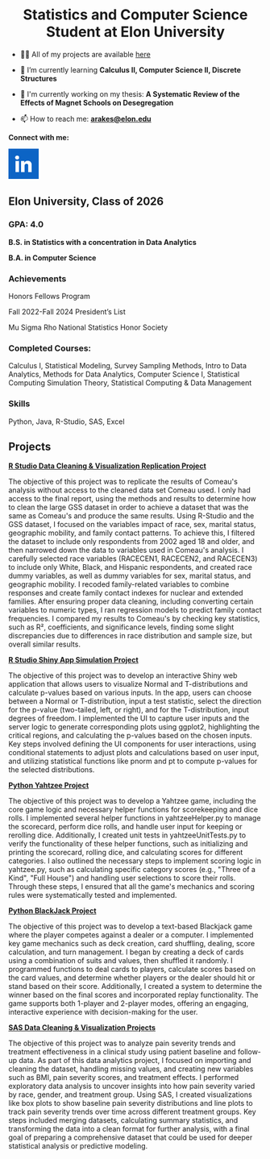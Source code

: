 <h1 align="center">Statistics and Computer Science Student at Elon University</h1>

- 👨‍💻 All of my projects are available [here](https://github.com/annarakes?tab=repositories)

- 🌱 I’m currently learning **Calculus II, Computer Science II, Discrete Structures**

- 📝 I'm currently working on my thesis: **A Systematic Review of the Effects of Magnet Schools on Desegregation**

- 📫 How to reach me: **arakes@elon.edu**


**Connect with me:**

[<img src="images/linkedin.png" width="60" height="60">](www.linkedin.com/in/anna-rakes-a6780129a)



## Elon University, Class of 2026

### GPA: 4.0

**B.S. in Statistics with a concentration in Data Analytics**

**B.A. in Computer Science**

### Achievements

Honors Fellows Program

Fall 2022-Fall 2024 President’s List 

Mu Sigma Rho National Statistics Honor Society

### Completed Courses:

Calculus I, Statistical Modeling, Survey Sampling Methods, Intro to Data Analytics, Methods for Data Analytics, Computer Science I, Statistical Computing Simulation Theory, Statistical Computing & Data Management	

### Skills

Python, Java, R-Studio, SAS, Excel

## Projects

**[R Studio Data Cleaning & Visualization Replication Project](https://github.com/annarakes/RStudio-DataReplication.git)**

The objective of this project was to replicate the results of Comeau's analysis without access to the cleaned data set Comeau used. I only had access to the final report, using the methods and results to determine how to clean the large GSS dataset in order to achieve a dataset that was the same as Comeau's and produce the same results. Using R-Studio and the GSS dataset, I focused on the variables impact of race, sex, marital status, geographic mobility, and family contact patterns. To achieve this, I filtered the dataset to include only respondents from 2002 aged 18 and older, and then narrowed down the data to variables used in Comeau's analysis. I carefully selected race variables (RACECEN1, RACECEN2, and RACECEN3) to include only White, Black, and Hispanic respondents, and created race dummy variables, as well as dummy variables for sex, marital status, and geographic mobility. I recoded family-related variables to combine responses and create family contact indexes for nuclear and extended families. After ensuring proper data cleaning, including converting certain variables to numeric types, I ran regression models to predict family contact frequencies. I compared my results to Comeau's by checking key statistics, such as R², coefficients, and significance levels, finding some slight discrepancies due to differences in race distribution and sample size, but overall similar results.

**[R Studio Shiny App Simulation Project](https://github.com/annarakes/RStudio-ShinyAppSimulation.git)**

The objective of this project was to develop an interactive Shiny web application that allows users to visualize Normal and T-distributions and calculate p-values based on various inputs. In the app, users can choose between a Normal or T-distribution, input a test statistic, select the direction for the p-value (two-tailed, left, or right), and for the T-distribution, input degrees of freedom. I implemented the UI to capture user inputs and the server logic to generate corresponding plots using ggplot2, highlighting the critical regions, and calculating the p-values based on the chosen inputs. Key steps involved defining the UI components for user interactions, using conditional statements to adjust plots and calculations based on user input, and utilizing statistical functions like pnorm and pt to compute p-values for the selected distributions.


**[Python Yahtzee Project](https://github.com/annarakes/Python-Yahtzee.git)**

The objective of this project was to develop a Yahtzee game, including the core game logic and necessary helper functions for scorekeeping and dice rolls. I implemented several helper functions in yahtzeeHelper.py to manage the scorecard, perform dice rolls, and handle user input for keeping or rerolling dice. Additionally, I created unit tests in yahtzeeUnitTests.py to verify the functionality of these helper functions, such as initializing and printing the scorecard, rolling dice, and calculating scores for different categories. I also outlined the necessary steps to implement scoring logic in yahtzee.py, such as calculating specific category scores (e.g., "Three of a Kind", "Full House") and handling user selections to score their rolls. Through these steps, I ensured that all the game's mechanics and scoring rules were systematically tested and implemented.

**[Python BlackJack Project](https://github.com/annarakes/Python-BlackJack.git)**

The objective of this project was to develop a text-based Blackjack game where the player competes against a dealer or a computer. I implemented key game mechanics such as deck creation, card shuffling, dealing, score calculation, and turn management. I began by creating a deck of cards using a combination of suits and values, then shuffled it randomly. I programmed functions to deal cards to players, calculate scores based on the card values, and determine whether players or the dealer should hit or stand based on their score. Additionally, I created a system to determine the winner based on the final scores and incorporated replay functionality. The game supports both 1-player and 2-player modes, offering an engaging, interactive experience with decision-making for the user.

**[SAS Data Cleaning & Visualization Projects](https://github.com/annarakes/SAS-DataCleaning.git)**

The objective of this project was to analyze pain severity trends and treatment effectiveness in a clinical study using patient baseline and follow-up data. As part of this data analytics project, I focused on importing and cleaning the dataset, handling missing values, and creating new variables such as BMI, pain severity scores, and treatment effects. I performed exploratory data analysis to uncover insights into how pain severity varied by race, gender, and treatment group. Using SAS, I created visualizations like box plots to show baseline pain severity distributions and line plots to track pain severity trends over time across different treatment groups. Key steps included merging datasets, calculating summary statistics, and transforming the data into a clean format for further analysis, with a final goal of preparing a comprehensive dataset that could be used for deeper statistical analysis or predictive modeling.






